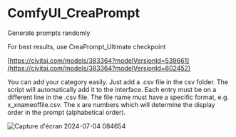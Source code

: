 # ComfyUI_CreaPrompt
Generate prompts randomly

For best results, use CreaPrompt_Ultimate checkpoint

[https://civitai.com/models/383364?modelVersionId=539661](https://civitai.com/models/383364?modelVersionId=602452)

You can add your category easily. Just add a .csv file in the csv folder. The script will automatically add it to the interface. Each entry must be on a different line in the .csv file. The file name must have a specific format, e.g. x_xnameoffile.csv. The x are numbers which will determine the display order in the prompt (alphabetical order).

![Capture d'écran 2024-07-04 084654](https://github.com/tritant/ComfyUI_CreaPrompt/assets/15909062/d0384e49-eb69-4f60-a46f-a31f2e7f90a0)
